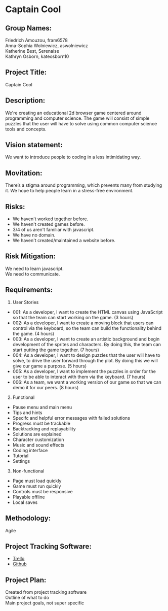 # Captain Cool  
## Group Names:  
Friedrich Amouzou, fram6578  
Anna-Sophia Wolniewicz, aswolniewicz  
Katherine Best, Serenaise  
Kathryn Osborn, kateosborn10 

## Project Title:  
Captain Cool  

## Description:  
We're creating an educational 2d browser game centered around programming and computer science. The game will consist of simple puzzles that the user will have to solve using common computer science tools and concepts.

## Vision statement:  
We want to introduce people to coding in a less intimidating way.  

## Movitation:  
There’s a stigma around programming, which prevents many from studying it. We hope to help people learn in a stress-free environment.  

## Risks:  
* We haven't worked together before.  
* We haven't created games before.  
* 3/4 of us aren't familiar with javascript.  
* We have no domain.  
* We haven't created/maintained a website before.  

## Risk Mitigation:  
We need to learn javascript.  
We need to communicate.  

## Requirements:   
1. User Stories
  * 001: As a developer, I want to create the HTML canvas using JavaScript so that the team can start working on the game. (3 hours)
  * 002: As a developer, I want to create a moving block that users can control via the keyboard, so the team can build the functionality behind the game. (4 hours)
  * 003: As a developer, I want to create an artistic background and begin development of the sprites and characters. By doing this, the team can start putting the game together. (7 hours)
  * 004: As a developer, I want to design puzzles that the user will have to solve, to drive the user forward through the plot. By doing this we will give our game a purpose. (5 hours)
  * 005: As a developer, I want to implement the puzzles in order for the user to be able to interact with them via the keyboard. (7 hours)
  * 006: As a team, we want a working version of our game so that we can demo it for our peers. (8 hours) 
2. Functional  
  * Pause menu and main menu   
  * Tips and hints    
  * Specifc and helpful error messages with failed solutions  
  * Progress must be trackable   
  * Backtracking and replayability  
  * Solutions are explained  
  * Character customization  
  * Music and sound effects
  * Coding interface  
  * Tutorial  
  * Settings  
3. Non-functional  
  * Page must load quickly  
  * Game must run quickly  
  * Controls must be responsive  
  * Playable offline  
  * Local saves  
  
  
## Methodology:  
Agile  

## Project Tracking Software:
* [Trello](https://trello.com/b/rC4w5cus)  
* [Github](https://github.com/aswolniewicz/captainCool/img)  

## Project Plan:  
Created from project tracking software  
Outline of what to do  
Main project goals, not super specific  
